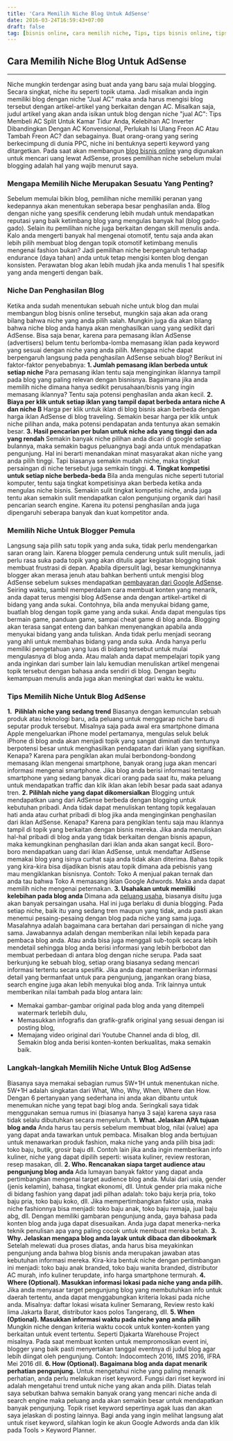 ```yaml
---
title: 'Cara Memilih Niche Blog Untuk AdSense'
date: 2016-03-24T16:59:43+07:00
draft: false
tag: [bisnis online, cara memilih niche, Tips, tips bisnis online, tips blogging, tips memilih niche, tutorial blogging]
---
```

## Cara Memilih Niche Blog Untuk AdSense
----

Niche mungkin terdengar asing buat anda yang baru saja mulai blogging. Secara singkat, niche itu seperti topik utama. Jadi misalkan anda ingin memiliki blog dengan niche "Jual AC" maka anda harus mengisi blog tersebut dengan artikel-artikel yang berkaitan dengan AC. Misalkan saja, judul artikel yang akan anda isikan untuk blog dengan niche "jual AC": Tips Membeli AC Split Untuk Kamar Tidur Anda, Kelebihan AC Inverter Dibandingkan Dengan AC Konvensional, Perlukah Isi Ulang Freon AC Atau Tambah Freon AC? dan sebagainya. Buat orang-orang yang sering berkecimpung di dunia PPC, niche ini bentuknya seperti keyword yang ditargetkan. Pada saat akan membangun [blog bisnis online](/bisnis-online) yang digunakan untuk mencari uang lewat AdSense, proses pemilihan niche sebelum mulai blogging adalah hal yang wajib menurut saya.

### Mengapa Memilih Niche Merupakan Sesuatu Yang Penting?

Sebelum memulai bikin blog, pemilihan niche memiliki peranan yang kedepannya akan menentukan seberapa besar penghasilan anda. Blog dengan niche yang spesifik cenderung lebih mudah untuk mendapatkan reputasi yang baik ketimbang blog yang mengulas banyak hal (blog gado-gado). Selain itu pemilihan niche juga berkaitan dengan skill menulis anda. Kalo anda mengerti banyak hal mengenai otomotif, tentu saja anda akan lebih pilih membuat blog dengan topik otomotif ketimbang menulis mengenai fashion bukan? Jadi pemilihan niche berpengaruh terhadap endurance (daya tahan) anda untuk tetap mengisi konten blog dengan konsisten. Perawatan blog akan lebih mudah jika anda menulis 1 hal spesifik yang anda mengerti dengan baik.

### Niche Dan Penghasilan Blog

Ketika anda sudah menentukan sebuah niche untuk blog dan mulai membangun blog bisnis online tersebut, mungkin saja akan ada orang bilang bahwa niche yang anda pilih salah. Mungkin juga dia akan bilang bahwa niche blog anda hanya akan menghasilkan uang yang sedikit dari AdSense. Bisa saja benar, karena para pemasang iklan AdSense (advertisers) belum tentu berlomba-lomba memasang iklan pada keyword yang sesuai dengan niche yang anda pilih. Mengapa niche dapat berpengaruh langsung pada penghasilan AdSense sebuah blog? Berikut ini faktor-faktor penyebabnya: **1\. Jumlah pemasang iklan berbeda untuk setiap niche** Para pemasang iklan tentu saja menginginkan iklannya tampil pada blog yang paling relevan dengan bisnisnya. Bagaimana jika anda memilih niche dimana hanya sedikit perusahaan/bisnis yang ingin memasang iklannya? Tentu saja potensi penghasilan anda akan kecil. **2\. Biaya per klik untuk setiap iklan yang tampil dapat berbeda antara niche A dan niche B** Harga per klik untuk iklan di blog bisnis akan berbeda dengan harga iklan AdSense di blog traveling. Semakin besar harga per klik untuk niche pilihan anda, maka potensi pendapatan anda tentunya akan semakin besar. **3\. Hasil pencarian per bulan untuk niche ada yang tinggi dan ada yang rendah** Semakin banyak niche pilihan anda dicari di google setiap bulannya, maka semakin bagus peluangnya bagi anda untuk mendapatkan pengunjung. Hal ini berarti menandakan minat masyarakat akan niche yang anda pilih tinggi. Tapi biasanya semakin mudah niche, maka tingkat persaingan di niche tersebut juga semkain tinggi. **4\. Tingkat kompetisi untuk setiap niche berbeda-beda** Bila anda mengulas niche seperti tutorial komputer, tentu saja tingkat kompetisinya akan berbeda ketika anda mengulas niche bisnis. Semakin sulit tingkat kompetisi niche, anda juga tentu akan semakin sulit mendapatkan calon pengunjung organik dari hasil pencarian search engine. Karena itu potensi penghasilan anda juga dipengaruhi seberapa banyak dan kuat kompetitor anda.

### Memilih Niche Untuk Blogger Pemula

Langsung saja pilih satu topik yang anda suka, tidak perlu mendengarkan saran orang lain. Karena blogger pemula cenderung untuk sulit menulis, jadi perlu rasa suka pada topik yang akan ditulis agar kegiatan blogging tidak membuat frustrasi di depan. Apabila dipersulit lagi, besar kemungkinannya blogger akan merasa jenuh atau bahkan berhenti untuk mengisi blog AdSense sebelum sukses mendapatkan [pembayaran dari Google AdSense](/bukti-pembayaran-google-adsense-februari-2016/). Seiring waktu, sambil memperdalam cara membuat konten yang menarik, anda dapat terus mengisi blog AdSense anda dengan artikel-artikel di bidang yang anda sukai. Contohnya, bila anda menyukai bidang game, buatlah blog dengan topik game yang anda sukai. Anda dapat mengulas tips bermain game, panduan game, sampai cheat game di blog anda. Blogging akan terasa sangat enteng dan bahkan menyenangkan apabila anda menyukai bidang yang anda tuliskan. Anda tidak perlu menjadi seorang yang ahli untuk membahas bidang yang anda suka. Anda hanya perlu memiliki pengetahuan yang luas di bidang tersebut untuk mulai mengulasnya di blog anda. Atau malah anda dapat mempelajari topik yang anda inginkan dari sumber lain lalu kemudian menuliskan artikel mengenai topik tersebut dengan bahasa anda sendiri di blog. Dengan begitu kemampuan menulis anda juga akan meningkat dari waktu ke waktu.

### Tips Memilih Niche Untuk Blog AdSense

**1.  Pilihlah niche yang sedang trend** Biasanya dengan kemunculan sebuah produk atau teknologi baru, ada peluang untuk menggarap niche baru di seputar produk tersebut. Misalnya saja pada awal era smartphone dimana Apple mengeluarkan iPhone model pertamanya, mengulas seluk beluk iPhone di blog anda akan menjadi topik yang sangat diminati dan tentunya berpotensi besar untuk menghasilkan pendapatan dari iklan yang signifikan. Kenapa? Karena para pengiklan akan mulai berbondong-bondong memasang iklan mengenai smartphone, banyak orang juga akan mencari informasi mengenai smartphone. Jika blog anda berisi informasi tentang smartphone yang sedang banyak dicari orang pada saat itu, maka peluang untuk mendapatkan traffic dan klik iklan akan lebih besar pada saat adanya tren. **2\. Pilihlah niche yang dapat dikomersialkan** Blogging untuk mendapatkan uang dari AdSense berbeda dengan blogging untuk kebutuhan pribadi. Anda tidak dapat menuliskan tentang topik kegalauan hati anda atau curhat pribadi di blog jika anda menginginkan penghasilan dari iklan AdSense. Kenapa? Karena para pengiklan tentu saja mau iklannya tampil di topik yang berkaitan dengan bisnis mereka. Jika anda menuliskan hal-hal pribadi di blog anda yang tidak berkaitan dengan bisnis apapun, maka kemungkinan penghasilan dari iklan anda akan sangat kecil. Boro-boro mendapatkan uang dari iklan AdSense, untuk mendaftar AdSense memakai blog yang isinya curhat saja anda tidak akan diterima. Bahas topik yang kira-kira bisa dijadikan bisnis atau topik dimana ada pebisnis yang mau mengiklankan bisnisnya. Contoh: Toko A menjual pakan ternak dan anda tau bahwa Toko A memasang iklan Google Adwords. Maka anda dapat memilih niche mengenai peternakan. **3\. Usahakan untuk memiliki kelebihan pada blog anda** Dimana ada [peluang usaha](http://peluang.bisnis7.com/), biasanya disitu juga akan banyak persaingan usaha. Hal ini juga berlaku di dunia blogging. Pada setiap niche, baik itu yang sedang tren maupun yang tidak, anda pasti akan menemui pesaing-pesaing dengan blog pada niche yang sama juga. Masalahnya adalah bagaimana cara bertahan dari persaingan di niche yang sama. Jawabannya adalah dengan memberikan nilai lebih kepada para pembaca blog anda. Atau anda bisa juga menggali sub-topik secara lebih mendetail sehingga blog anda berisi informasi yang lebih berbobot dan membuat perbedaan di antara blog dengan niche serupa. Pada saat berkunjung ke sebuah blog, setiap orang biasanya sedang mencari informasi tertentu secara spesifik. Jika anda dapat memberikan informasi detail yang bermanfaat untuk para pengunjung, jangankan orang biasa, search engine juga akan lebih menyukai blog anda. Trik lainnya untuk memberikan nilai tambah pada blog antara lain:

*   Memakai gambar-gambar original pada blog anda yang ditempeli watermark terlebih dulu,
*   Memasukkan infografis dan grafik-grafik original yang sesuai dengan isi posting blog,
*   Memajang video original dari Youtube Channel anda di blog, dll. Semakin blog anda berisi konten-konten berkualitas, maka semakin baik.

### Langkah-langkah Memilih Niche Untuk Blog AdSense

Biasanya saya memakai sebagian rumus 5W+1H untuk menentukan niche. 5W+1H adalah singkatan dari What, Who, Why, When, Where dan How. Dengan 6 pertanyaan yang sederhana ini anda akan dibantu untuk menemukan niche yang tepat bagi blog anda. Seringkali saya tidak menggunakan semua rumus ini (biasanya hanya 3 saja) karena saya rasa tidak selalu dibutuhkan secara menyeluruh. **1\. What. Jelaskan APA tujuan blog anda** Anda harus tau persis sebelum membuat blog, nilai (value) apa yang dapat anda tawarkan untuk pembaca. Misalkan blog anda bertujuan untuk menawarkan produk fashion, maka niche yang anda pilih bisa jadi: toko baju, butik, grosir baju dll. Contoh lain jika anda ingin memberikan info kuliner, niche yang dapat dipilih seperti: wisata kuliner, review restoran, resep masakan, dll. **2\. Who. Rencanakan siapa target audience atau pengunjung blog anda** Ada lumayan banyak faktor yang dapat anda pertimbangkan mengenai target audience blog anda. Mulai dari usia, gender (jenis kelamin), bahasa, tingkat ekonomi, dll. Untuk gender pria maka niche di bidang fashion yang dapat jadi pilhan adalah: toko baju kerja pria, toko baju pria, toko baju koko, dll. Jika mempertimbangkan faktor usia, maka niche fashionnya bisa menjadi: toko baju anak, toko baju remaja, jual baju abg, dll. Dengan memiliki gambaran pengunjung anda, gaya bahasa pada konten blog anda juga dapat disesuaikan. Anda juga dapat menerka-nerka teknik penulisan apa yang paling cocok untuk membuat mereka betah. **3\. Why. Jelaskan mengapa blog anda layak untuk dibaca dan dibookmark** Setelah melewati dua proses diatas, anda harus bisa meyakinkan pengunjung anda bahwa blog bisnis anda merupakan jawaban atas kebutuhan informasi mereka. Kira-kira bentuk niche dengan pertimbangan ini menjadi: toko baju anak branded, toko baju wanita branded, distributor AC murah, info kuliner terupdate, info harga smartphone termurah. **4\. Where (Optional). Masukkan informasi lokasi pada niche yang anda pilih.** Jika anda menyasar target pengunjung blog yang membutuhkan info untuk daerah tertentu, anda dapat menggabungkan kriteria lokasi pada niche anda. Misalnya: daftar lokasi wisata kuliner Semarang, Review resto kaki lima Jakarta Barat, distributor kaos polos Tangerang, dll. **5\. When (Optional). Masukkan informasi waktu pada niche yang anda pilih** Mungkin niche dengan kriteria waktu cocok untuk konten-konten yang berkaitan untuk event tertentu. Seperti Djakarta Warehouse Project misalnya. Pada saat membuat konten untuk mempromosikan event ini, blogger yang baik pasti menyertakan tanggal eventnya di judul blog agar lebih diingat oleh pengunjung. Contoh: Indocomtech 2016, IIMS 2016, IFRA Mei 2016 dll. **6\. How (Optional). Bagaimana blog anda dapat menarik perhatian pengunjung.** Untuk mengetahui niche yang paling menarik perhatian, anda perlu melakukan riset keyword. Fungsi dari riset keyword ini adalah mengetahui trend untuk niche yang akan anda pilih. Diatas telah saya sebutkan bahwa semakin banyak orang yang mencari niche anda di search engine maka peluang anda akan semakin besar untuk mendapatkan banyak pengunjung. Topik riset keyword sepertinya agak luas dan akan saya jelaskan di posting lainnya. Bagi anda yang ingin melihat langsung alat untuk riset keyword, silahkan login ke akun Google Adwords anda dan klik pada Tools > Keyword Planner.